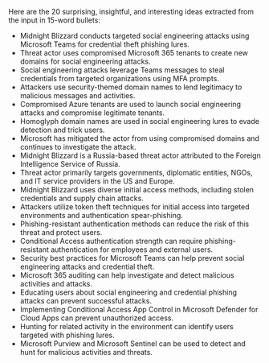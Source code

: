 Here are the 20 surprising, insightful, and interesting ideas extracted from the input in 15-word bullets:

* Midnight Blizzard conducts targeted social engineering attacks using Microsoft Teams for credential theft phishing lures.
* Threat actor uses compromised Microsoft 365 tenants to create new domains for social engineering attacks.
* Social engineering attacks leverage Teams messages to steal credentials from targeted organizations using MFA prompts.
* Attackers use security-themed domain names to lend legitimacy to malicious messages and activities.
* Compromised Azure tenants are used to launch social engineering attacks and compromise legitimate tenants.
* Homoglyph domain names are used in social engineering lures to evade detection and trick users.
* Microsoft has mitigated the actor from using compromised domains and continues to investigate the attack.
* Midnight Blizzard is a Russia-based threat actor attributed to the Foreign Intelligence Service of Russia.
* Threat actor primarily targets governments, diplomatic entities, NGOs, and IT service providers in the US and Europe.
* Midnight Blizzard uses diverse initial access methods, including stolen credentials and supply chain attacks.
* Attackers utilize token theft techniques for initial access into targeted environments and authentication spear-phishing.
* Phishing-resistant authentication methods can reduce the risk of this threat and protect users.
* Conditional Access authentication strength can require phishing-resistant authentication for employees and external users.
* Security best practices for Microsoft Teams can help prevent social engineering attacks and credential theft.
* Microsoft 365 auditing can help investigate and detect malicious activities and attacks.
* Educating users about social engineering and credential phishing attacks can prevent successful attacks.
* Implementing Conditional Access App Control in Microsoft Defender for Cloud Apps can prevent unauthorized access.
* Hunting for related activity in the environment can identify users targeted with phishing lures.
* Microsoft Purview and Microsoft Sentinel can be used to detect and hunt for malicious activities and threats.
